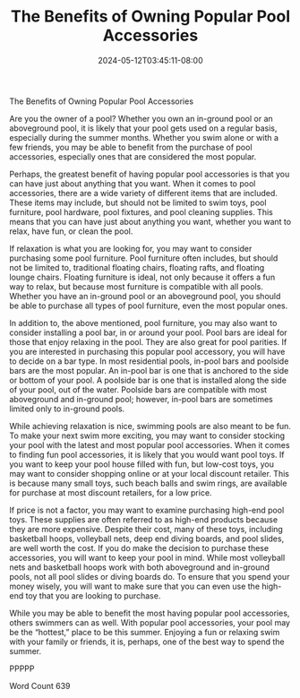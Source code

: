 ﻿---
title: "The Benefits of Owning Popular Pool Accessories"
date: 2024-05-12T03:45:11-08:00
description: "Pool Accessories Tips for Web Success"
featured_image: "/images/Pool Accessories.jpg"
tags: ["Pool Accessories"]
---

The Benefits of Owning Popular Pool Accessories

Are you the owner of a pool?  Whether you own an in-ground pool or an aboveground pool, it is likely that your pool gets used on a regular basis, especially during the summer months. Whether you swim alone or with a few friends, you may be able to benefit from the purchase of pool accessories, especially ones that are considered the most popular.

Perhaps, the greatest benefit of having popular pool accessories is that you can have just about anything that you want.  When it comes to pool accessories, there are a wide variety of different items that are included. These items may include, but should not be limited to swim toys, pool furniture, pool hardware, pool fixtures, and pool cleaning supplies. This means that you can have just about anything you want, whether you want to relax, have fun, or clean the pool.  

If relaxation is what you are looking for, you may want to consider purchasing some pool furniture. Pool furniture often includes, but should not be limited to, traditional floating chairs, floating rafts, and floating lounge chairs. Floating furniture is ideal, not only because it offers a fun way to relax, but because most furniture is compatible with all pools. Whether you have an in-ground pool or an aboveground pool, you should be able to purchase all types of pool furniture, even the most popular ones.

In addition to, the above mentioned, pool furniture, you may also want to consider installing a pool bar, in or around your pool.  Pool bars are ideal for those that enjoy relaxing in the pool.  They are also great for pool parities.  If you are interested in purchasing this popular pool accessory, you will have to decide on a bar type. In most residential pools, in-pool bars and poolside bars are the most popular.  An in-pool bar is one that is anchored to the side or bottom of your pool. A poolside bar is one that is installed along the side of your pool, out of the water.  Poolside bars are compatible with most aboveground and in-ground pool; however, in-pool bars are sometimes limited only to in-ground pools.

While achieving relaxation is nice, swimming pools are also meant to be fun. To make your next swim more exciting, you may want to consider stocking your pool with the latest and most popular pool accessories. When it comes to finding fun pool accessories, it is likely that you would want pool toys. If you want to keep your pool house filled with fun, but low-cost toys, you may want to consider shopping online or at your local discount retailer.  This is because many small toys, such beach balls and swim rings, are available for purchase at most discount retailers, for a low price. 

If price is not a factor, you may want to examine purchasing high-end pool toys. These supplies are often referred to as high-end products because they are more expensive. Despite their cost, many of these toys, including basketball hoops, volleyball nets, deep end diving boards, and pool slides, are well worth the cost. If you do make the decision to purchase these accessories, you will want to keep your pool in mind.  While most volleyball nets and basketball hoops work with both aboveground and in-ground pools, not all pool slides or diving boards do. To ensure that you spend your money wisely, you will want to make sure that you can even use the high-end toy that you are looking to purchase.

While you may be able to benefit the most having popular pool accessories, others swimmers can as well.  With popular pool accessories, your pool may be the “hottest,” place to be this summer.  Enjoying a fun or relaxing swim with your family or friends, it is, perhaps, one of the best way to spend the summer.    

PPPPP

Word Count 639


